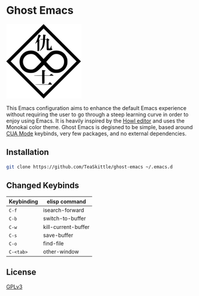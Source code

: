 # Ghost Emacs

<img src="ghost/logo.png" alt="logo" width="200"/>

This Emacs configuration aims to enhance the default Emacs experience without requiring the user to go through a steep learning curve in order to enjoy using Emacs. It is heavily inspired by the [Howl editor](https://howl.io/) and uses the Monokai color theme. Ghost Emacs is degisned to be simple, based around [CUA Mode](https://www.emacswiki.org/emacs/CuaMode) keybinds, very few packages, and no external dependencies. 

## Installation

``` sh
git clone https://github.com/TeaSkittle/ghost-emacs ~/.emacs.d
```

## Changed Keybinds


| Keybinding        | elisp command                        |  
|-------------------|--------------------------------------|
| `C-f`             | isearch-forward                      |  
| `C-b`             | switch-to-buffer                     |  
| `C-w`             | kill-current-buffer                  |  
| `C-s`             | save-buffer                          |  
| `C-o`             | find-file                            | 
| `C-<tab>`         | other-window                         |  

## License
[GPLv3](https://choosealicense.com/licenses/gpl-3.0/)
